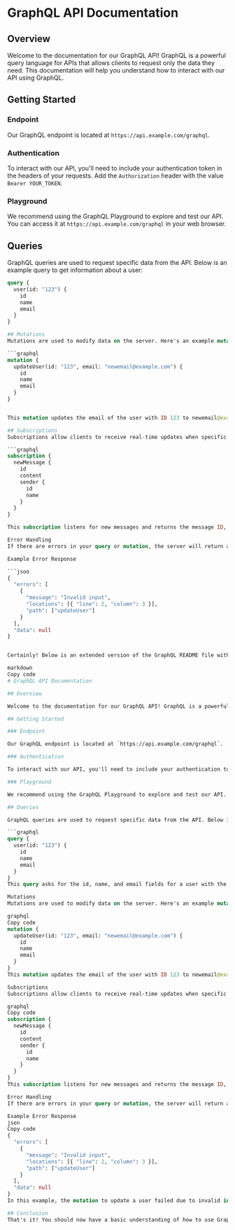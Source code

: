 # GraphQL API Documentation

## Overview

Welcome to the documentation for our GraphQL API! GraphQL is a powerful query language for APIs that allows clients to request only the data they need. This documentation will help you understand how to interact with our API using GraphQL.

## Getting Started

### Endpoint

Our GraphQL endpoint is located at `https://api.example.com/graphql`.

### Authentication

To interact with our API, you'll need to include your authentication token in the headers of your requests. Add the `Authorization` header with the value `Bearer YOUR_TOKEN`.

### Playground

We recommend using the GraphQL Playground to explore and test our API. You can access it at `https://api.example.com/graphql` in your web browser.

## Queries

GraphQL queries are used to request specific data from the API. Below is an example query to get information about a user:

```graphql
query {
  user(id: "123") {
    id
    name
    email
  }
}

## Mutations
Mutations are used to modify data on the server. Here's an example mutation to update a user's email:

```graphql
mutation {
  updateUser(id: "123", email: "newemail@example.com") {
    id
    name
    email
  }
}


This mutation updates the email of the user with ID 123 to newemail@example.com and returns the updated user information.

## Subscriptions
Subscriptions allow clients to receive real-time updates when specific events occur. For example, to listen for new messages, you can use the following subscription:

```graphql
subscription {
  newMessage {
    id
    content
    sender {
      id
      name
    }
  }
}

This subscription listens for new messages and returns the message ID, content, and sender information.

Error Handling
If there are errors in your query or mutation, the server will return a JSON response with error information. Always check the errors field in the response for details on what went wrong.

Example Error Response

```json
{
  "errors": [
    {
      "message": "Invalid input",
      "locations": [{ "line": 2, "column": 3 }],
      "path": ["updateUser"]
    }
  ],
  "data": null
}


Certainly! Below is an extended version of the GraphQL README file with code examples for mutations, subscriptions, and error handling.

markdown
Copy code
# GraphQL API Documentation

## Overview

Welcome to the documentation for our GraphQL API! GraphQL is a powerful query language for APIs that allows clients to request only the data they need. This documentation will help you understand how to interact with our API using GraphQL.

## Getting Started

### Endpoint

Our GraphQL endpoint is located at `https://api.example.com/graphql`.

### Authentication

To interact with our API, you'll need to include your authentication token in the headers of your requests. Add the `Authorization` header with the value `Bearer YOUR_TOKEN`.

### Playground

We recommend using the GraphQL Playground to explore and test our API. You can access it at `https://api.example.com/graphql` in your web browser.

## Queries

GraphQL queries are used to request specific data from the API. Below is an example query to get information about a user:

```graphql
query {
  user(id: "123") {
    id
    name
    email
  }
}
This query asks for the id, name, and email fields for a user with the ID 123.

Mutations
Mutations are used to modify data on the server. Here's an example mutation to update a user's email:

graphql
Copy code
mutation {
  updateUser(id: "123", email: "newemail@example.com") {
    id
    name
    email
  }
}
This mutation updates the email of the user with ID 123 to newemail@example.com and returns the updated user information.

Subscriptions
Subscriptions allow clients to receive real-time updates when specific events occur. For example, to listen for new messages, you can use the following subscription:

graphql
Copy code
subscription {
  newMessage {
    id
    content
    sender {
      id
      name
    }
  }
}
This subscription listens for new messages and returns the message ID, content, and sender information.

Error Handling
If there are errors in your query or mutation, the server will return a JSON response with error information. Always check the errors field in the response for details on what went wrong.

Example Error Response
json
Copy code
{
  "errors": [
    {
      "message": "Invalid input",
      "locations": [{ "line": 2, "column": 3 }],
      "path": ["updateUser"]
    }
  ],
  "data": null
}
In this example, the mutation to update a user failed due to invalid input, and the error message provides details on the issue.

## Conclusion
That's it! You should now have a basic understanding of how to use GraphQL with our API. Feel free to explore additional features and capabilities in the documentation.